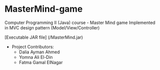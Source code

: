 # MasterMind-game
Computer Programming II (Java) course - Master Mind game
Implemented in MVC design pattern (Model/View/Controller)


[Executable JAR file] (/MasterMind.jar)


- Project Contributors:
  - Dalia Ayman Ahmed
  - Yomna Ali El-Din
  - Fatma Gamal ElNagar


